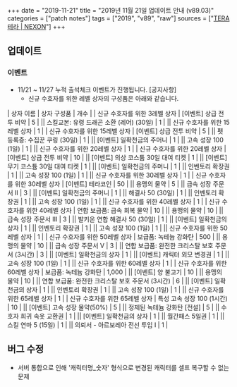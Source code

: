 +++
date = "2019-11-21"
title = "2019년 11월 21일 업데이트 안내 (v89.03)"
categories = ["patch notes"]
tags = ["2019", "v89", "raw"]
sources = ["[TERA 테라 | NEXON](http://tera.nexon.com/news/update/view.aspx?n4articlesn=417)"]
+++

## 업데이트

### 이벤트
- 11/21 ~ 11/27 누적 출석체크 이벤트가 진행됩니다. [공지사항]
  - 신규 수호자를 위한 레벨 상자의 구성품은 아래와 같습니다.

| 상자 이름 | 상자 구성품 | 개수 |
| 신규 수호자를 위한 3레벨 상자 | [이벤트] 상급 전투 비약 | 5 |
|| 스킬교본: 유령 드래곤 소환 (레어) (30일) | 1 |
|| 신규 수호자를 위한 15레벨 상자 | 1 |
| 신규 수호자를 위한 15레벨 상자 | [이벤트] 상급 전투 비약 | 5 |
|| 펫 등록증: 수집꾼 쿠링 (30일) | 1 |
|| [이벤트] 일확천금의 주머니 | 1 |
|| 고속 성장 100 (1일) | 1 |
|| 신규 수호자를 위한 20레벨 상자 | 1 |
| 신규 수호자를 위한 20레벨 상자 | [이벤트] 상급 전투 비약 | 10 |
|| [이벤트] 의상 코스튬 30일 대여 티켓 | 1 |
|| [이벤트] 무기 코스튬 30일 대여 티켓 | 1 |
|| [이벤트] 일확천금의 주머니 | 1 |
|| 인벤토리 확장권 | 1 |
|| 고속 성장 100 (1일) | 1 |
|| 신규 수호자를 위한 30레벨 상자 | 1 |
| 신규 수호자를 위한 30레벨 상자 | [이벤트] 테라코인 | 50 |
|| 용맹의 물약 | 5 |
|| 급속 성장 주문서 II | 3 |
|| [이벤트] 일확천금의 주머니 | 1 |
|| 해결사 50 (30일) | 1 |
|| 인벤토리 확장권 | 1 |
|| 고속 성장 100 (1일) | 1 |
|| 신규 수호자를 위한 40레벨 상자 | 1 |
| 신규 수호자를 위한 40레벨 상자 | 연합 보급품: 급속 회복 물약 | 10 |
|| 용맹의 물약 | 10 |
|| 급속 성장 주문서 III | 3 |
|| 발키온 연합 해결사 50 (30일) | 1 |
|| [이벤트] 일확천금의 상자 | 1 |
|| 인벤토리 확장권 | 1 |
|| 고속 성장 100 (1일) | 1 |
|| 신규 수호자를 위한 50레벨 상자 | 1 |
| 신규 수호자를 위한 50레벨 상자 | 보급품: 녹테늄 강화탄 | 500 |
|| 용맹의 물약 | 10 |
|| 급속 성장 주문서 V | 3 |
|| 연합 보급품: 완전한 크리스탈 보호 주문서 (3시간) | 3 |
|| [이벤트] 일확천금의 상자 | 1 |
|| [이벤트] 캐릭터 외모 변경권 | 1 |
|| 고속 성장 100 (1일) | 1 |
|| 신규 수호자를 위한 60레벨 상자 | 1 |
| 신규 수호자를 위한 60레벨 상자 | 보급품: 녹테늄 강화탄 | 1,000 |
|| [이벤트] 양 불고기 | 10 |
|| 용맹의 물약 | 10 |
|| 연합 보급품: 완전한 크리스탈 보호 주문서 (3시간) | 6 |
|| [이벤트] 일확천금의 상자 | 1 |
|| 인벤토리 확장권 | 1 | 
|| 고속 성장 100 (1일) | 1 |
|| 신규 수호자를 위한 65레벨 상자 | 1 |
| 신규 수호자를 위한 65레벨 상자 | 특성 고속 성장 100 (1시간) | 10 |
|| [이벤트] 고속 성장 물약(50%) | 5 |
|| 정제된 녹테늄 강화탄 [전설] | 5 |
|| 수호자 희귀 속옷 교환권 | 1 |
|| [이벤트] 일확천금의 상자 | 1 |
|| 월간패스 5일권 | 1 |
|| 스킬 연마 5 (15일) | 1 |
|| 의뢰서 - 아르보레아 전선 투입 I | 1 |

## 버그 수정

- 서버 통합으로 인해 '캐릭터명_숫자' 형식으로 변경된 캐릭터를 셀프 복구할 수 없는 문제

